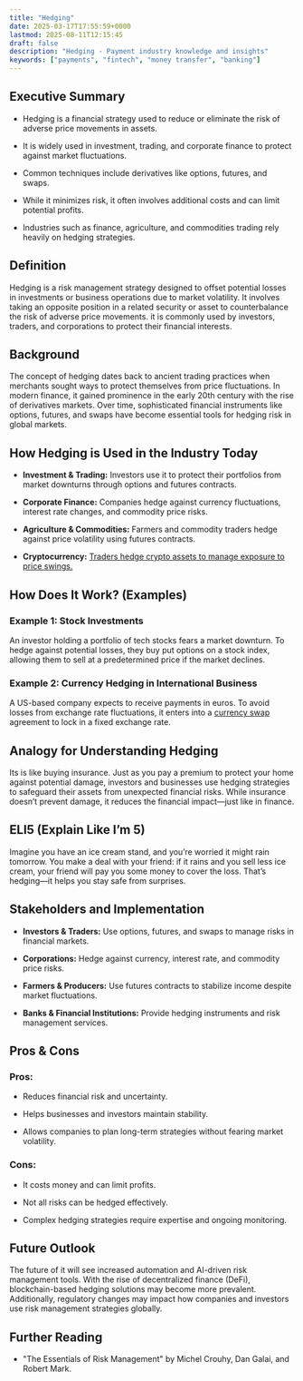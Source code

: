 ```yaml
---
title: "Hedging"
date: 2025-03-17T17:55:59+0000
lastmod: 2025-08-11T12:15:45
draft: false
description: "Hedging - Payment industry knowledge and insights"
keywords: ["payments", "fintech", "money transfer", "banking"]
---
```


## Executive Summary

- Hedging is a financial strategy used to reduce or eliminate the risk of adverse price movements in assets.

- It is widely used in investment, trading, and corporate finance to protect against market fluctuations.

- Common techniques include derivatives like options, futures, and swaps.

- While it minimizes risk, it often involves additional costs and can limit potential profits.

- Industries such as finance, agriculture, and commodities trading rely heavily on hedging strategies.

## Definition

Hedging is a risk management strategy designed to offset potential losses in investments or business operations due to market volatility. It involves taking an opposite position in a related security or asset to counterbalance the risk of adverse price movements. it is commonly used by investors, traders, and corporations to protect their financial interests.

## Background

The concept of hedging dates back to ancient trading practices when merchants sought ways to protect themselves from price fluctuations. In modern finance, it gained prominence in the early 20th century with the rise of derivatives markets. Over time, sophisticated financial instruments like options, futures, and swaps have become essential tools for hedging risk in global markets.

## How Hedging is Used in the Industry Today

- **Investment & Trading:** Investors use it to protect their portfolios from market downturns through options and futures contracts.

- **Corporate Finance:** Companies hedge against currency fluctuations, interest rate changes, and commodity price risks.

- **Agriculture & Commodities:** Farmers and commodity traders hedge against price volatility using futures contracts.

- **Cryptocurrency:** [Traders hedge crypto assets to manage exposure to price swings.](https://faisalkhanllc.xyz/resources/payments-wiki/c/cryptocurrency/)

## How Does It Work? (Examples)

### Example 1: Stock Investments

An investor holding a portfolio of tech stocks fears a market downturn. To hedge against potential losses, they buy put options on a stock index, allowing them to sell at a predetermined price if the market declines.

### Example 2: Currency Hedging in International Business

A US-based company expects to receive payments in euros. To avoid losses from exchange rate fluctuations, it enters into a [currency swap](https://faisalkhanllc.xyz/resources/payments-wiki/c/currency-swaps/) agreement to lock in a fixed exchange rate.

## Analogy for Understanding Hedging

Its is like buying insurance. Just as you pay a premium to protect your home against potential damage, investors and businesses use hedging strategies to safeguard their assets from unexpected financial risks. While insurance doesn’t prevent damage, it reduces the financial impact—just like in finance.

## ELI5 (Explain Like I’m 5)

Imagine you have an ice cream stand, and you’re worried it might rain tomorrow. You make a deal with your friend: if it rains and you sell less ice cream, your friend will pay you some money to cover the loss. That’s hedging—it helps you stay safe from surprises.

## Stakeholders and Implementation

- **Investors & Traders:** Use options, futures, and swaps to manage risks in financial markets.

- **Corporations:** Hedge against currency, interest rate, and commodity price risks.

- **Farmers & Producers:** Use futures contracts to stabilize income despite market fluctuations.

- **Banks & Financial Institutions:** Provide hedging instruments and risk management services.

## Pros & Cons

### Pros:

- Reduces financial risk and uncertainty.

- Helps businesses and investors maintain stability.

- Allows companies to plan long-term strategies without fearing market volatility.

### Cons:

- It costs money and can limit profits.

- Not all risks can be hedged effectively.

- Complex hedging strategies require expertise and ongoing monitoring.

## Future Outlook

The future of it will see increased automation and AI-driven risk management tools. With the rise of decentralized finance (DeFi), blockchain-based hedging solutions may become more prevalent. Additionally, regulatory changes may impact how companies and investors use risk management strategies globally.

## Further Reading

- "The Essentials of Risk Management" by Michel Crouhy, Dan Galai, and Robert Mark.